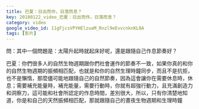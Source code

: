 ```yaml
---
title: 巴夏：日出而作，日落而息？
key: 20180122_video_巴夏：日出而作，日落而息？
category: video
google_video_id: 11gFjcsVPYHElzuaM_Rnzl9eEvvcnknKL8A
tags: [影片]
---
```


問：其中一個問題是：太陽升起時就起床好呢，還是跟隨自己作息節奏好？

巴夏：你們很多人的自然生物週期跟你們社會運作的節奏不一致，如果你真的和你的自然生物週期的振頻相匹配，也就是和你的自然生理時鐘同步，而且不是抗拒，也不是懶惰，那麼儘可能地跟隨自己的自然節奏，因為這會讓你在需要休息時，休息；需要補充能量時，補充能量，需要行動時，你就有超強行動力，且充滿創造力和洞察力，這可能和社會所認定的作息時間，差別很大，所以，只有你清楚地知道，你是和自己的天然振頻相匹配，那就跟隨自己的晝夜生物週期和生理時鐘
